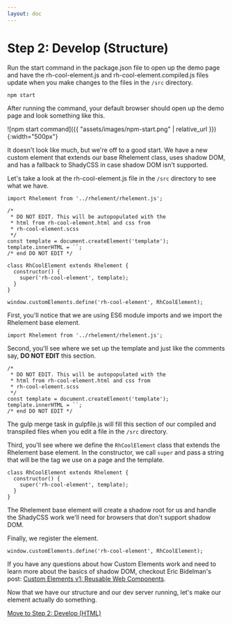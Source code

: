```yaml
---
layout: doc
---
```


# Step 2: Develop (Structure)

Run the start command in the package.json file to open up the demo page and have the rh-cool-element.js and rh-cool-element.compiled.js files update when you make changes to the files in the `/src` directory.

```
npm start
```

After running the command, your default browser should open up the demo page and look something like this.

![npm start command]({{ "assets/images/npm-start.png" | relative_url }}){:width="500px"}

It doesn't look like much, but we're off to a good start. We have a new custom element that extends our base Rhelement class, uses shadow DOM, and has a fallback to ShadyCSS in case shadow DOM isn't supported.

Let's take a look at the rh-cool-element.js file in the `/src` directory to see what we have.

```
import Rhelement from '../rhelement/rhelement.js';

/*
 * DO NOT EDIT. This will be autopopulated with the
 * html from rh-cool-element.html and css from
 * rh-cool-element.scss
 */
const template = document.createElement('template');
template.innerHTML = ``;
/* end DO NOT EDIT */

class RhCoolElement extends Rhelement {
  constructor() {
    super('rh-cool-element', template);
  }
}

window.customElements.define('rh-cool-element', RhCoolElement);
```

First, you'll notice that we are using ES6 module imports and we import the Rhelement base element.
```
import Rhelement from '../rhelement/rhelement.js';
```

Second, you'll see where we set up the template and just like the comments say, **DO NOT EDIT** this section.
```
/*
 * DO NOT EDIT. This will be autopopulated with the
 * html from rh-cool-element.html and css from
 * rh-cool-element.scss
 */
const template = document.createElement('template');
template.innerHTML = ``;
/* end DO NOT EDIT */
```
The gulp merge task in gulpfile.js will fill this section of our compiled and transpiled files when you edit a file in the `/src` directory.

Third, you'll see where we define the `RhCoolElement` class that extends the Rhelement base element. In the constructor, we call `super` and pass a string that will be the tag we use on a page and the template.
```
class RhCoolElement extends Rhelement {
  constructor() {
    super('rh-cool-element', template);
  }
}
```
The Rhelement base element will create a shadow root for us and handle the ShadyCSS work we'll need for browsers that don't support shadow DOM.

Finally, we register the element.
```
window.customElements.define('rh-cool-element', RhCoolElement);
```

If you have any questions about how Custom Elements work and need to learn more about the basics of shadow DOM, checkout Eric Bidelman's post: [Custom Elements v1: Reusable Web Components](https://developers.google.com/web/fundamentals/web-components/customelements).

Now that we have our structure and our dev server running, let's make our element actually do something.

[Move to Step 2: Develop (HTML)](step-2b.html)
